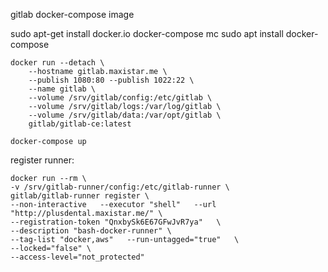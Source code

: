 gitlab docker-compose image


sudo apt-get install docker.io docker-compose mc
sudo apt install               docker-compose
```
docker run --detach \
    --hostname gitlab.maxistar.me \
    --publish 1080:80 --publish 1022:22 \
    --name gitlab \
    --volume /srv/gitlab/config:/etc/gitlab \
    --volume /srv/gitlab/logs:/var/log/gitlab \
    --volume /srv/gitlab/data:/var/opt/gitlab \
    gitlab/gitlab-ce:latest

```

```
docker-compose up
```

register runner:
```
docker run --rm \
-v /srv/gitlab-runner/config:/etc/gitlab-runner \
gitlab/gitlab-runner register \
--non-interactive   --executor "shell"   --url "http://plusdental.maxistar.me/" \
--registration-token "QnxbySk6E67GFwJvR7ya"   \
--description "bash-docker-runner" \
--tag-list "docker,aws"   --run-untagged="true"   \
--locked="false" \
--access-level="not_protected"
```
